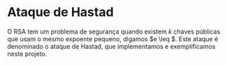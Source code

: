# Ataque de Hastad 

O RSA tem um problema de segurança quando existem $k$ chaves públicas que usam o mesmo expoente pequeno, digamos $e \leq $. Este ataque é denominado o ataque de Hastad, que implementamos e exemplificamos neste projeto.

